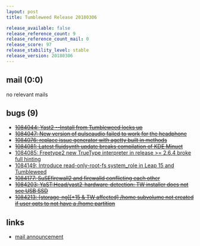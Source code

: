```yaml
---
layout: post
title: Tumbleweed Release 20180306

release_available: false
release_reference_count: 9
release_reference_count_mail: 0
release_score: 97
release_stability_level: stable
release_version: 20180306
---
```


## mail (0:0)

no relevant mails

## bugs (9)

<!--more-->

- ~~[1084044: Yast2 --Install from Tumbleweed locks up](https://bugzilla.opensuse.org/show_bug.cgi?id=1084044)~~
- ~~[1084047: New version of pulseaudio failed to work for the headphone](https://bugzilla.opensuse.org/show_bug.cgi?id=1084047)~~
- ~~[1084076: replace issue generator with agetty built in methods](https://bugzilla.opensuse.org/show_bug.cgi?id=1084076)~~
- ~~[1084081: Latest fluidsynth update breaks compilation of KDE Minuet](https://bugzilla.opensuse.org/show_bug.cgi?id=1084081)~~
- [1084085: Freetype2 new TrueType interpreter in release >= 2.6.4 broke full hinting](https://bugzilla.opensuse.org/show_bug.cgi?id=1084085)
- [1084149: Introduce read-only-root-fs system_role in Leap 15 and Tumbleweed](https://bugzilla.opensuse.org/show_bug.cgi?id=1084149)
- ~~[1084177: SuSEfirewall2 and firewalld conflicting each other](https://bugzilla.opensuse.org/show_bug.cgi?id=1084177)~~
- ~~[1084203: YaST:Head/yast2-hardware-detection: TW installer does not see USB SSD](https://bugzilla.opensuse.org/show_bug.cgi?id=1084203)~~
- ~~[1084213: \[storage-ng\]\[*15 & TW affected\] /home subvolume not created if user opts to not have a /home partition](https://bugzilla.opensuse.org/show_bug.cgi?id=1084213)~~



## links

- [mail announcement](https://lists.opensuse.org/opensuse-factory/2018-03/msg00131.html)
